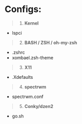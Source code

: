 # Configs:
> 1. **Kernel**
  - lspci
> 2. **BASH / ZSH / oh-my-zsh**
  - .zshrc
  - xombael.zsh-theme
> 3. **X11**
  - .Xdefaults
> 4. **spectrwm**
  - spectrwm.conf
> 5. **Conky/dzen2**
  - go.sh

